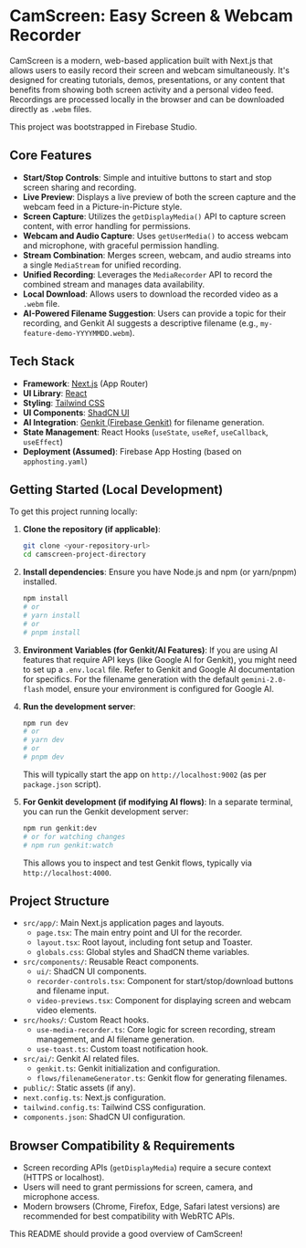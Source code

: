 # CamScreen: Easy Screen & Webcam Recorder

CamScreen is a modern, web-based application built with Next.js that allows users to easily record their screen and webcam simultaneously. It's designed for creating tutorials, demos, presentations, or any content that benefits from showing both screen activity and a personal video feed. Recordings are processed locally in the browser and can be downloaded directly as `.webm` files.

This project was bootstrapped in Firebase Studio.

## Core Features

- **Start/Stop Controls**: Simple and intuitive buttons to start and stop screen sharing and recording.
- **Live Preview**: Displays a live preview of both the screen capture and the webcam feed in a Picture-in-Picture style.
- **Screen Capture**: Utilizes the `getDisplayMedia()` API to capture screen content, with error handling for permissions.
- **Webcam and Audio Capture**: Uses `getUserMedia()` to access webcam and microphone, with graceful permission handling.
- **Stream Combination**: Merges screen, webcam, and audio streams into a single `MediaStream` for unified recording.
- **Unified Recording**: Leverages the `MediaRecorder` API to record the combined stream and manages data availability.
- **Local Download**: Allows users to download the recorded video as a `.webm` file.
- **AI-Powered Filename Suggestion**: Users can provide a topic for their recording, and Genkit AI suggests a descriptive filename (e.g., `my-feature-demo-YYYYMMDD.webm`).

## Tech Stack

- **Framework**: [Next.js](https://nextjs.org/) (App Router)
- **UI Library**: [React](https://react.dev/)
- **Styling**: [Tailwind CSS](https://tailwindcss.com/)
- **UI Components**: [ShadCN UI](https://ui.shadcn.com/)
- **AI Integration**: [Genkit (Firebase Genkit)](https://firebase.google.com/docs/genkit) for filename generation.
- **State Management**: React Hooks (`useState`, `useRef`, `useCallback`, `useEffect`)
- **Deployment (Assumed)**: Firebase App Hosting (based on `apphosting.yaml`)

## Getting Started (Local Development)

To get this project running locally:

1.  **Clone the repository (if applicable)**:
    ```bash
    git clone <your-repository-url>
    cd camscreen-project-directory
    ```

2.  **Install dependencies**:
    Ensure you have Node.js and npm (or yarn/pnpm) installed.
    ```bash
    npm install
    # or
    # yarn install
    # or
    # pnpm install
    ```

3.  **Environment Variables (for Genkit/AI Features)**:
    If you are using AI features that require API keys (like Google AI for Genkit), you might need to set up a `.env.local` file. Refer to Genkit and Google AI documentation for specifics. For the filename generation with the default `gemini-2.0-flash` model, ensure your environment is configured for Google AI.

4.  **Run the development server**:
    ```bash
    npm run dev
    # or
    # yarn dev
    # or
    # pnpm dev
    ```
    This will typically start the app on `http://localhost:9002` (as per `package.json` script).

5.  **For Genkit development (if modifying AI flows)**:
    In a separate terminal, you can run the Genkit development server:
    ```bash
    npm run genkit:dev
    # or for watching changes
    # npm run genkit:watch
    ```
    This allows you to inspect and test Genkit flows, typically via `http://localhost:4000`.

## Project Structure

-   `src/app/`: Main Next.js application pages and layouts.
    -   `page.tsx`: The main entry point and UI for the recorder.
    -   `layout.tsx`: Root layout, including font setup and Toaster.
    -   `globals.css`: Global styles and ShadCN theme variables.
-   `src/components/`: Reusable React components.
    -   `ui/`: ShadCN UI components.
    -   `recorder-controls.tsx`: Component for start/stop/download buttons and filename input.
    -   `video-previews.tsx`: Component for displaying screen and webcam video elements.
-   `src/hooks/`: Custom React hooks.
    -   `use-media-recorder.ts`: Core logic for screen recording, stream management, and AI filename generation.
    -   `use-toast.ts`: Custom toast notification hook.
-   `src/ai/`: Genkit AI related files.
    -   `genkit.ts`: Genkit initialization and configuration.
    -   `flows/filenameGenerator.ts`: Genkit flow for generating filenames.
-   `public/`: Static assets (if any).
-   `next.config.ts`: Next.js configuration.
-   `tailwind.config.ts`: Tailwind CSS configuration.
-   `components.json`: ShadCN UI configuration.

## Browser Compatibility & Requirements

-   Screen recording APIs (`getDisplayMedia`) require a secure context (HTTPS or localhost).
-   Users will need to grant permissions for screen, camera, and microphone access.
-   Modern browsers (Chrome, Firefox, Edge, Safari latest versions) are recommended for best compatibility with WebRTC APIs.

This README should provide a good overview of CamScreen!
